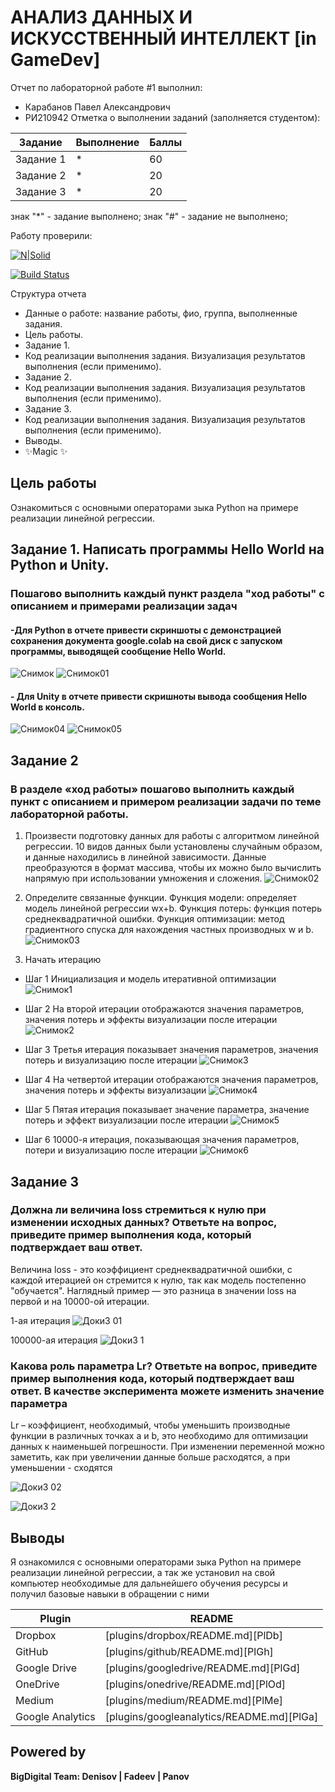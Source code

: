 # АНАЛИЗ ДАННЫХ И ИСКУССТВЕННЫЙ ИНТЕЛЛЕКТ [in GameDev]
Отчет по лабораторной работе #1 выполнил:
- Карабанов Павел Александрович
- РИ210942
Отметка о выполнении заданий (заполняется студентом):

| Задание | Выполнение | Баллы |
| ------ | ------ | ------ |
| Задание 1 | * | 60 |
| Задание 2 | * | 20 |
| Задание 3 | * | 20 |

знак "*" - задание выполнено; знак "#" - задание не выполнено;

Работу проверили:


[![N|Solid](https://cldup.com/dTxpPi9lDf.thumb.png)](https://nodesource.com/products/nsolid)

[![Build Status](https://travis-ci.org/joemccann/dillinger.svg?branch=master)](https://travis-ci.org/joemccann/dillinger)

Структура отчета

- Данные о работе: название работы, фио, группа, выполненные задания.
- Цель работы.
- Задание 1.
- Код реализации выполнения задания. Визуализация результатов выполнения (если применимо).
- Задание 2.
- Код реализации выполнения задания. Визуализация результатов выполнения (если применимо).
- Задание 3.
- Код реализации выполнения задания. Визуализация результатов выполнения (если применимо).
- Выводы.
- ✨Magic ✨

## Цель работы
Ознакомиться с основными операторами зыка Python на примере реализации линейной регрессии.

## Задание 1. Написать программы Hello World на Python и Unity.
### Пошагово выполнить каждый пункт раздела "ход работы" с описанием и примерами реализации задач
#### -Для Python в отчете привести скриншоты с демонстрацией сохранения документа google.colab на свой диск с запуском программы, выводящей сообщение Hello World.
![Снимок](https://user-images.githubusercontent.com/104727697/192782964-dbeff17e-dc74-4abd-b44c-c520d8e3009b.PNG) 
![Снимок01](https://user-images.githubusercontent.com/104727697/192792145-9825f2bf-5780-43ee-8c36-b2c1b15dee88.PNG)


#### - Для Unity  в отчете привести скришноты вывода сообщения Hello World в консоль. 
![Снимок04](https://user-images.githubusercontent.com/104727697/192791649-6f509bf4-cc79-4e93-afec-3e96f53b376f.png)
![Снимок05](https://user-images.githubusercontent.com/104727697/192793653-59b5f73a-61b6-499b-8e73-03b5b4ceafef.png)


## Задание 2
### В разделе «ход работы» пошагово выполнить каждый пункт с описанием и примером реализации задачи по теме лабораторной работы.
1.	Произвести подготовку данных для работы с алгоритмом линейной регрессии. 10 видов данных были установлены случайным образом, и данные находились в линейной зависимости. Данные преобразуются в формат массива, чтобы их можно было вычислить напрямую при использовании умножения и сложения.
![Снимок02](https://user-images.githubusercontent.com/104727697/192792300-9072f864-a1f0-4d05-89ce-b4e2ce0e58fb.PNG)


2.	Определите связанные функции. Функция модели: определяет модель линейной регрессии wx+b. Функция потерь: функция потерь среднеквадратичной ошибки. Функция оптимизации: метод градиентного спуска для нахождения частных производных w и b.
![Снимок03](https://user-images.githubusercontent.com/104727697/192792351-f56ac797-559f-4571-8b9b-49981d565d1d.PNG)

3.	Начать итерацию
- Шаг 1 Инициализация и модель итеративной оптимизации
![Снимок1](https://user-images.githubusercontent.com/104727697/192783023-be78f754-a8a6-4989-9063-9e9478ad3742.PNG)

- Шаг 2 На второй итерации отображаются значения параметров, значения потерь и эффекты визуализации после итерации
![Снимок2](https://user-images.githubusercontent.com/104727697/192792861-a81f9872-f6f9-4deb-8603-8c1a929e2fbf.PNG)

- Шаг 3 Третья итерация показывает значения параметров, значения потерь и визуализацию после итерации
![Снимок3](https://user-images.githubusercontent.com/104727697/192792917-e7e4aa8b-3530-4fdf-8a4e-cb7363118820.PNG)

- Шаг 4 На четвертой итерации отображаются значения параметров, значения потерь и эффекты визуализации
![Снимок4](https://user-images.githubusercontent.com/104727697/192792957-4bd47588-addf-4b35-844b-a7ab1c98989b.PNG)

- Шаг 5 Пятая итерация показывает значение параметра, значение потерь и эффект визуализации после итерации
![Снимок5](https://user-images.githubusercontent.com/104727697/192793040-69aba424-762f-4045-acd2-84d0ed639b29.PNG)

- Шаг 6 10000-я итерация, показывающая значения параметров, потери и визуализацию после итерации
![Снимок6](https://user-images.githubusercontent.com/104727697/192793087-7656071b-4389-4cbb-a882-3bf8f953f205.PNG)


## Задание 3
### Должна ли величина loss стремиться к нулю при изменении исходных данных? Ответьте на вопрос, приведите пример выполнения кода, который подтверждает ваш ответ.

Величина loss - это коэффициент среднеквадратичной ошибки, с каждой итерацией он стремится к нулю, так как модель постепенно "обучается". Наглядный пример — это разница в значении loss на первой и на 10000-ой итерации.

1-ая итерация
![Доки3 01](https://user-images.githubusercontent.com/104727697/192794814-d3044580-02a8-4c02-88f2-01ec0f2674b9.PNG)

100000-ая итерация
![Доки3 1](https://user-images.githubusercontent.com/104727697/192794833-88e0ba4d-2b23-4001-9c45-bbfda9ac39e9.PNG)

### Какова роль параметра Lr? Ответьте на вопрос, приведите пример выполнения кода, который подтверждает ваш ответ. В качестве эксперимента можете изменить значение параметра

Lr – коэффициент, необходимый, чтобы уменьшить производные функции в различных точках a и b, это необходимо для оптимизации данных к наименьшей погрешности. При изменении переменной можно заметить, как при увеличении данные больше расходятся, а при уменьшении - сходятся

![Доки3 02](https://user-images.githubusercontent.com/104727697/192796293-ce22856b-d244-440a-a4ca-8fa6cc24511b.PNG)


![Доки3 2](https://user-images.githubusercontent.com/104727697/192796335-9fc4628a-2b8d-45bd-8160-80470360a9c0.PNG)

## Выводы

Я ознакомился с основными операторами зыка Python на примере реализации линейной регрессии, а так же установил на свой компьютер необходимые для дальнейшего обучения ресурсы и получил базовые навыки в обращении с ними

| Plugin | README |
| ------ | ------ |
| Dropbox | [plugins/dropbox/README.md][PlDb] |
| GitHub | [plugins/github/README.md][PlGh] |
| Google Drive | [plugins/googledrive/README.md][PlGd] |
| OneDrive | [plugins/onedrive/README.md][PlOd] |
| Medium | [plugins/medium/README.md][PlMe] |
| Google Analytics | [plugins/googleanalytics/README.md][PlGa] |

## Powered by

**BigDigital Team: Denisov | Fadeev | Panov**
